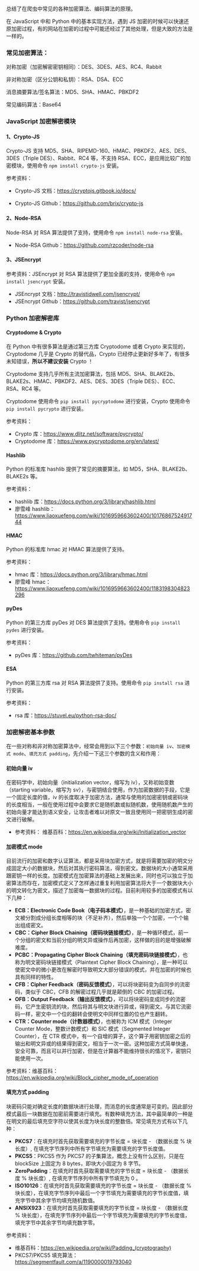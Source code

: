 总结了在爬虫中常见的各种加密算法、编码算法的原理。

在 JavaScript 中和 Python 中的基本实现方法，遇到 JS 加密的时候可以快速还原加密过程，有的网站在加密的过程中可能还经过了其他处理，但是大致的方法是一样的。

### 常见加密算法：

对称加密（加密解密密钥相同）：DES、3DES、AES、RC4、Rabbit

非对称加密（区分公钥和私钥）：RSA、DSA、ECC

消息摘要算法/签名算法：MD5、SHA、HMAC、PBKDF2

常见编码算法：Base64

### JavaScript 加密解密模块

#### 1、Crypto-JS

Crypto-JS 支持 MD5、SHA、RIPEMD-160、HMAC、PBKDF2、AES、DES、3DES（Triple DES）、Rabbit、RC4 等，不支持
RSA、ECC，是应用比较广的加密模块，使用命令 `npm install crypto-js` 安装。

参考资料：

- Crypto-JS 文档：https://cryptojs.gitbook.io/docs/

- Crypto-JS Github：https://github.com/brix/crypto-js

#### 2、Node-RSA

Node-RSA 对 RSA 算法提供了支持，使用命令 `npm install node-rsa` 安装。

- Node-RSA Github：https://github.com/rzcoder/node-rsa

#### 3、JSEncrypt

参考资料：JSEncrypt 对 RSA 算法提供了更加全面的支持，使用命令 `npm install jsencrypt` 安装。

- JSEncrypt 文档：http://travistidwell.com/jsencrypt/
- JSEncrypt Github：https://github.com/travist/jsencrypt

### Python 加密解密库

#### Cryptodome & Crypto

在 Python 中有很多算法是通过第三方库 Cryptodome 或者 Crypto 来实现的，Cryptodome 几乎是 Crypto 的替代品，Crypto 已经停止更新好多年了，有很多未知错误，**所以不建议安装** Crypto
！

Cryptodome 支持几乎所有主流加密算法，包括 MD5、SHA、BLAKE2b、BLAKE2s、HMAC、PBKDF2、AES、DES、3DES（Triple DES）、ECC、RSA、RC4 等。

Cryptodome 使用命令 `pip install pycryptodome` 进行安装，Crypto 使用命令 `pip install pycrypto` 进行安装。

参考资料：

- Crypto 库：https://www.dlitz.net/software/pycrypto/
- Cryptodome 库：https://www.pycryptodome.org/en/latest/

#### Hashlib

Python 的标准库 hashlib 提供了常见的摘要算法，如 MD5，SHA、BLAKE2b、BLAKE2s 等。

参考资料：

- hashlib 库：https://docs.python.org/3/library/hashlib.html
- 廖雪峰 hashlib：https://www.liaoxuefeng.com/wiki/1016959663602400/1017686752491744

#### HMAC

Python 的标准库 hmac 对 HMAC 算法提供了支持。

参考资料：

- hmac 库：https://docs.python.org/3/library/hmac.html
- 廖雪峰 hmac：https://www.liaoxuefeng.com/wiki/1016959663602400/1183198304823296

#### pyDes

Python 的第三方库 pyDes 对 DES 算法提供了支持。使用命令 `pip install pydes` 进行安装。

参考资料：

- pyDes 库：https://github.com/twhiteman/pyDes

#### ESA

Python 的第三方库 rsa 对 RSA 算法提供了支持。使用命令 `pip install rsa` 进行安装。

参考资料：

- rsa 库：https://stuvel.eu/python-rsa-doc/

### 加密解密基本参数

在一些对称和非对称加密算法中，经常会用到以下三个参数：`初始向量 iv`、`加密模式 mode`、`填充方式 padding`，先介绍一下这三个参数的含义和作用：

#### 初始向量 iv

在密码学中，初始向量（initialization vector，缩写为 iv），又称初始变数（starting variable，缩写为 sv），与密钥结合使用，作为加密数据的手段，它是一个固定长度的值，iv
的长度取决于加密方法，通常与使用的加密密钥或密码块的长度相当，一般在使用过程中会要求它是随机数或拟随机数，使用随机数产生的初始向量才能达到语义安全，让攻击者难以对原文一致且使用同一把密钥生成的密文进行破解。

- 参考资料： 维基百科：https://en.wikipedia.org/wiki/Initialization_vector

#### 加密模式 mode

目前流行的加密和数字认证算法，都是采用块加密方式，就是将需要加密的明文分成固定大小的数据块，然后对其执行密码算法，得到密文。数据块的大小通常采用跟密钥一样的长度。加密模式在加密算法的基础上发展出来，同时也可以独立于加密算法而存在，加密模式定义了怎样通过重复利用加密算法将大于一个数据块大小的明文转化为密文，描述了加密每一数据块的过程。目前利用较多的加密模式有以下几种：

- **ECB：Electronic Code Book（电子码本模式）**，是一种基础的加密方式，密文被分割成分组长度相等的块（不足补齐），然后单独一个个加密，一个个输出组成密文。
- **CBC：Cipher Block Chaining（密码块链接模式）**，是一种循环模式，前一个分组的密文和当前分组的明文异或操作后再加密，这样做的目的是增强破解难度。
- **PCBC：Propagating Cipher Block Chaining（填充密码块链接模式）**，也称为明文密码块链接模式（Plaintext Cipher Block
  Chaining），是一种可以使密文中的微小更改在解密时导致明文大部分错误的模式，并在加密的时候也具有同样的特性。
- **CFB：Cipher Feedback（密码反馈模式）**，可以将块密码变为自同步的流密码，类似于 CBC，CFB 的解密过程几乎就是颠倒的 CBC 的加密过程。
- **OFB：Output Feedback（输出反馈模式）**，可以将块密码变成同步的流密码，它产生密钥流的块，然后将其与明文块进行异或，得到密文。与其它流密码一样，密文中一个位的翻转会使明文中同样位置的位也产生翻转。
- **CTR：Counter mode（计数器模式）**，也被称为 ICM 模式（Integer Counter Mode，整数计数模式）和 SIC 模式（Segmented Integer Counter），在 CTR
  模式中，有一个自增的算子，这个算子用密钥加密之后的输出和明文异或的结果得到密文，相当于一次一密。这种加密方式简单快速，安全可靠，而且可以并行加密，但是在计算器不能维持很长的情况下，密钥只能使用一次。

参考资料：维基百科：https://en.wikipedia.org/wiki/Block_cipher_mode_of_operation

#### 填充方式 padding

块密码只能对确定长度的数据块进行处理，而消息的长度通常是可变的。因此部分模式最后一块数据在加密前需要进行填充。有数种填充方法，其中最简单的一种是在明文的最后填充空字符以使其长度为块长度的整数倍。常见填充方式有以下几种：

- **PKCS7**：在填充时首先获取需要填充的字节长度 = 块长度 - （数据长度 % 块长度）, 在填充字节序列中所有字节填充为需要填充的字节长度值。
- **PKCS5**：PKCS5 作为 PKCS7 的子集算法，概念上没有什么区别，只是在 blockSize 上固定为 8 bytes，即块大小固定为 8 字节。
- **ZeroPadding**：在填充时首先获取需要填充的字节长度 = 块长度 - （数据长度 % 块长度）, 在填充字节序列中所有字节填充为 0 。
- **ISO10126**：在填充时首先获取需要填充的字节长度 = 块长度 - （数据长度 % 块长度），在填充字节序列中最后一个字节填充为需要填充的字节长度值，填充字节中其余字节均填充随机数值。
- **ANSIX923**：在填充时首先获取需要填充的字节长度 = 块长度 - （数据长度 % 块长度），在填充字节序列中最后一个字节填充为需要填充的字节长度值，填充字节中其余字节均填充数字零。

参考资料：

- 维基百科：https://en.wikipedia.org/wiki/Padding_(cryptography)
- PKCS7/PKCS5 填充算法：https://segmentfault.com/a/1190000019793040
